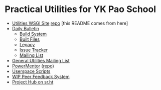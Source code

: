 # Practical Utilities for YK Pao School

- [Utilities WSGI Site](https://ykps.runxiyu.org)
  [repo](https://git.sr.ht/~runxiyu/ykps-wsgi)
  [this README comes from here]
- [Daily Bulletin](https://ykps.runxiyu.org/sjdb)
  - [Build System](https://git.sr.ht/~runxiyu/sjdb-src)
  - [Built Files](https://git.sr.ht/~runxiyu/sjdb-build)
  - [Legacy](https://git.runxiyu.org/ykps/current/sjdb-legacy.git)
  - [Issue Tracker](https://todo.sr.ht/~runxiyu/sjdb)
  - [Mailing List](https://lists.sr.ht/~runxiyu/sjdb)
- [General Utilities Mailing List](https://lists.sr.ht/~runxiyu/ykps)
- [PowerMentor](https://powermentor.andrewyu.org)
  ([repo](https://git.sr.ht/~runxiyu/mentorweb))
- [Userspace Scripts](https://git.sr.ht/~runxiyu/tooch)
- [WIP Peer Feedback System](https://git.sr.ht/~runxiyu/fbfp)
- [Project Hub on sr.ht](https://sr.ht/~runxiyu/ykps)
